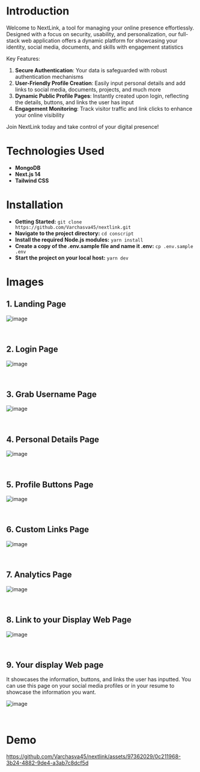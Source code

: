 # Introduction

Welcome to NextLink, a tool for managing your online presence effortlessly. Designed with a focus on security, usability, and personalization, our full-stack web application offers a dynamic platform for showcasing your identity, social media, documents, and skills with engagement statistics

Key Features:

1. **Secure Authentication**: Your data is safeguarded with robust authentication mechanisms
2. **User-Friendly Profile Creation**: Easily input personal details and add links to social media, documents, projects, and much more
3. **Dynamic Public Profile Pages**: Instantly created upon login, reflecting the details, buttons, and links the user has input
4. **Engagement Monitoring**: Track visitor traffic and link clicks to enhance your online visibility
   
Join NextLink today and take control of your digital presence!

# Technologies Used
- **MongoDB**
- **Next.js 14**
- **Tailwind CSS**

# Installation
- **Getting Started:**  `git clone https://github.com/Varchasva45/nextlink.git`
- **Navigate to the project directory:** `cd conscript`
- **Install the required Node.js modules:** `yarn install`
- **Create a copy of the .env.sample file and name it .env:** `cp .env.sample .env`
- **Start the project on your local host:** `yarn dev`

# Images
## 1. Landing Page
   ![image](https://github.com/Varchasva45/nextlink/assets/97362029/4233e591-ef49-48e5-a676-96c0f87a6df3)

   <br>

## 2. Login Page
![image](https://github.com/Varchasva45/nextlink/assets/97362029/3fa6dfbe-2285-4731-bc89-aed981e777ce)

   <br>


## 3. Grab Username Page
![image](https://github.com/Varchasva45/nextlink/assets/97362029/f333a80f-330c-4a50-a468-6fb8d53f256e)

   <br>


## 4. Personal Details Page
  ![image](https://github.com/Varchasva45/nextlink/assets/97362029/490207b2-6213-4bad-aa70-aabffa37c102)
  
   <br>


## 5. Profile Buttons Page
![image](https://github.com/Varchasva45/nextlink/assets/97362029/09d90a3d-3c87-4ada-98b7-393e171c6e58)

   <br>


## 6. Custom Links Page
![image](https://github.com/Varchasva45/nextlink/assets/97362029/ce063a44-a00a-44f5-b33a-b5ae0444c3ed)
   
   <br>

## 7. Analytics Page

![image](https://github.com/Varchasva45/nextlink/assets/97362029/1949f727-f7a9-41c1-a6f2-50ba0a622b13)


 <br>

## 8. Link to your Display Web Page
![image](https://github.com/Varchasva45/nextlink/assets/97362029/7a7447ad-d974-4bc0-b7c1-328449b899bb)
   
   <br>


## 9. Your display Web page 
It showcases the information, buttons, and links the user has inputted. You can use this page on your social media profiles or in your resume to showcase the information you want.

![image](https://github.com/Varchasva45/nextlink/assets/97362029/5af28f6f-47c5-4ce3-b372-6011f7ff9fab)
   
   <br>


# Demo

https://github.com/Varchasva45/nextlink/assets/97362029/0c211968-3b24-4882-9de4-a3ab7c8dcf5d







